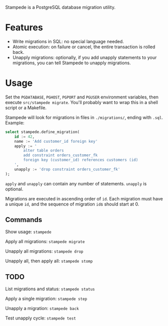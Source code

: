 Stampede is a PostgreSQL database migration utility.

Features
========

* Write migrations in SQL: no special language needed.
* Atomic execution: on failure or cancel, the entire transaction is rolled back.
* Unapply migrations: optionally, if you add unapply statements to your migrations, you can tell Stampede to unapply migrations.

Usage
=====

Set the `PGDATABASE`, `PGHOST`, `PGPORT` and `PGUSER` environment variables, then execute `src/stampede migrate`. You'll probably want to wrap this in a shell script or a Makefile.

Stampede will look for migrations in files in `./migrations/`, ending with `.sql`. Example:

```sql
select stampede.define_migration(
    id := 42,
    name := 'Add customer_id foreign key'
    apply := '
        alter table orders
        add constraint orders_customer_fk
        foreign key (customer_id) references customers (id)
    ',
    unapply := 'drop constraint orders_customer_fk'
);
```

`apply` and `unapply` can contain any number of statements. `unapply` is optional.

Migrations are executed in ascending order of `id`. Each migration must have a unique `id`, and the sequence of migration `id`s should start at 0.

Commands
--------

Show usage: `stampede`

Apply all migrations: `stampede migrate`

Unapply all migrations: `stampede drop`

Unapply all, then apply all: `stampede stomp`

TODO
----

List migrations and status: `stampede status`

Apply a single migration: `stampede step`

Unapply a migration: `stampede back`

Test unapply cycle: `stampede test`
